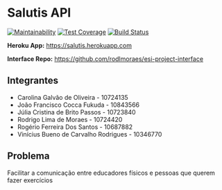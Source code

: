 # Salutis API

[![Maintainability](https://api.codeclimate.com/v1/badges/3c3ab653d7b738ad630f/maintainability)](https://codeclimate.com/github/CarolGalvao/esi-project/maintainability)
[![Test Coverage](https://api.codeclimate.com/v1/badges/3c3ab653d7b738ad630f/test_coverage)](https://codeclimate.com/github/CarolGalvao/esi-project/test_coverage)
[![Build Status](https://travis-ci.org/CarolGalvao/esi-project.svg?branch=master)](https://travis-ci.org/CarolGalvao/esi-project)

**Heroku App:** https://salutis.herokuapp.com

**Interface Repo:** https://github.com/rodlmoraes/esi-project-interface

## Integrantes

- Carolina Galvão de Oliveira - 10724135
- João Francisco Cocca Fukuda - 10843566
- Júlia Cristina de Brito Passos - 10723840
- Rodrigo Lima de Moraes - 10724420
- Rogério Ferreira Dos Santos - 10687882
- Vinícius Bueno de Carvalho Rodrigues - 10346770

## Problema

Facilitar a comunicação entre educadores físicos e pessoas que querem fazer exercícios
